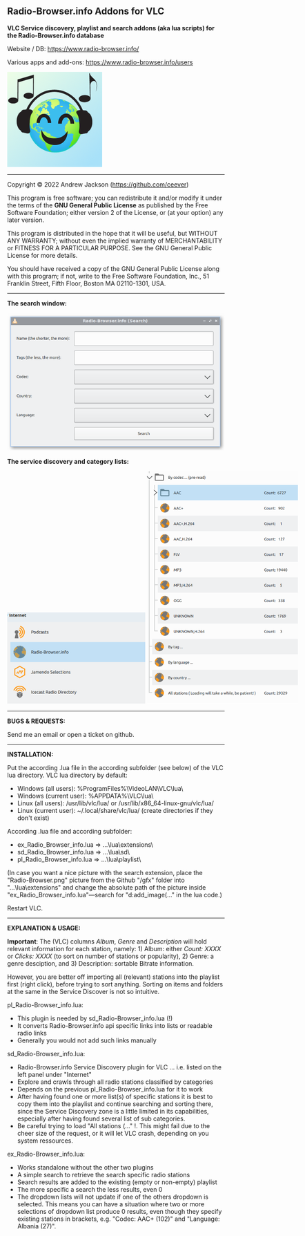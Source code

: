 ## Radio-Browser.info Addons for VLC

**VLC Service discovery, playlist and search addons (aka lua scripts) for the Radio-Browser.info database**

Website / DB: https://www.radio-browser.info/

Various apps and add-ons: https://www.radio-browser.info/users

<img src="gfx/Radio-Browser.png"/>

---
 Copyright © 2022 Andrew Jackson (https://github.com/ceever)

 This program is free software; you can redistribute it and/or modify
 it under the terms of the **GNU General Public License** as published by
 the Free Software Foundation; either version 2 of the License, or
 (at your option) any later version.

 This program is distributed in the hope that it will be useful,
 but WITHOUT ANY WARRANTY; without even the implied warranty of
 MERCHANTABILITY or FITNESS FOR A PARTICULAR PURPOSE.  See the
 GNU General Public License for more details.

 You should have received a copy of the GNU General Public License
 along with this program; if not, write to the Free Software
 Foundation, Inc., 51 Franklin Street, Fifth Floor, Boston MA 02110-1301, USA.

---
**The search window:**
<p style="align:center">
<img src="gfx/search.png" width="600"/>
</p>
 
 **The service discovery and category lists:** 
<p style="vertical-align:top;white-space:nowrap;">
<img src="gfx/sd.png" width="320"/>
<img src="gfx/sd_list.png" width="350"/>
</p>

---
**BUGS & REQUESTS:**

Send me an email or open a ticket on github.

---
**INSTALLATION:**

Put the according .lua file in the according subfolder (see below) of the VLC lua directory. VLC lua directory by default:
* Windows (all users): %ProgramFiles%\VideoLAN\VLC\lua\
* Windows (current user): %APPDATA%\VLC\lua\
* Linux (all users): /usr/lib/vlc/lua/ or /usr/lib/x86_64-linux-gnu/vlc/lua/
* Linux (current user): ~/.local/share/vlc/lua/
(create directories if they don't exist)

According .lua file and according subfolder:
* ex_Radio_Browser_info.lua => ...\lua\extensions\
* sd_Radio_Browser_info.lua => ...\lua\sd\
* pl_Radio_Browser_info.lua => ...\lua\playlist\

(In case you want a nice picture with the search extension, place the "Radio-Browser.png" picture from the Github "/gfx" folder into "...\lua\extensions\" and change the absolute path of the picture inside "ex_Radio_Browser_info.lua"—search for "d:add_image(..." in the lua code.)

Restart VLC.

---
**EXPLANATION & USAGE:**

**Important**: The (VLC) columns *Album*, *Genre* and *Description* will hold relevant information for each station, namely: 1) Album: either *Count: XXXX* or *Clicks: XXXX* (to sort on number of stations or popularity), 2) Genre: a genre desciption, and 3) Description: sortable Bitrate information.

However, you are better off importing all (relevant) stations into the playlist first (right click), before trying to sort anything. Sorting on items and folders at the same in the Service Discover is not so intuitive.

pl_Radio-Browser_info.lua:
* This plugin is needed by sd_Radio-Browser_info.lua (!)
* It converts Radio-Browser.info api specific links into lists or readable radio links
* Generally you would not add such links manually

sd_Radio-Browser_info.lua:
* Radio-Browser.info Service Discovery plugin for VLC ... i.e. listed on the left panel under "Internet"
* Explore and crawls through all radio stations classified by categories
* Depends on the previous pl_Radio-Browser_info.lua for it to work
* After having found one or more list(s) of specific stations it is best to copy them into the playlist and continue searching and sorting there, since the Service Discovery zone is a little limited in its capabilities, especially after having found several list of sub categories.
* Be careful trying to load "All stations (..." !. This might fail due to the cheer size of the request, or it will let VLC crash, depending on you system ressources.

ex_Radio-Browser_info.lua:
* Works standalone without the other two plugins
* A simple search to retrieve the search specific radio stations
* Search results are added to the existing (empty or non-empty) playlist
* The more specific a search the less results, even 0
* The dropdown lists will not update if one of the others dropdown is selected. This means you can have a situation where two or more selections of dropdown list produce 0 results, even though they specify existing stations in brackets, e.g. "Codec: AAC+ (102)" and "Language: Albania (27)".
